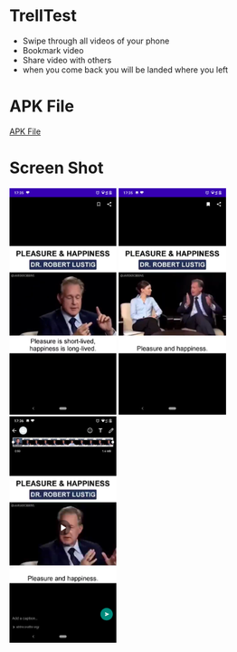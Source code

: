 # TrellTest

- Swipe through all videos of your phone 
- Bookmark video
- Share video with others
- when you come back you will be landed where you left

# APK File
<a href='app/release/TrellTest.apk'> APK File</a>

# Screen Shot
 <img src='screens/Screenshot_20200919-173508.png' height='400' alt='Video View'/>
 
 <img src='screens/Screenshot_20200919-173515.png' height='400' alt='Bookmark Video'/>
  
 <img src='screens/Screenshot_20200919-173611.png' height='400' alt='Share Video'/>

  
  
